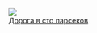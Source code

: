 ![](/books/sf_social/Советская%20Фантастика/Дорога%20в%20сто%20парсеков.jpg)  
[Дорога в сто парсеков](/books/sf_social/Советская%20Фантастика/Дорога%20в%20сто%20парсеков)